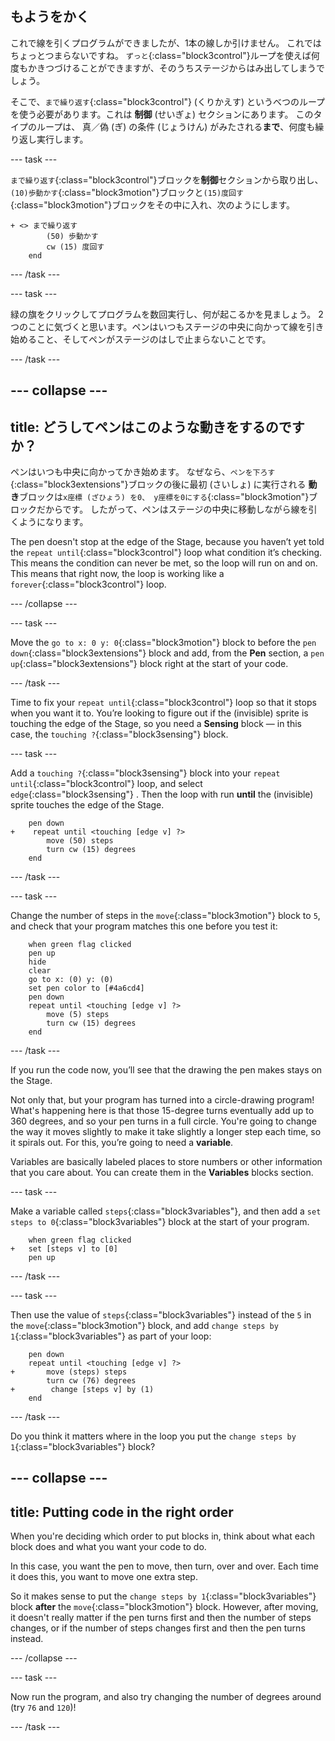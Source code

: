 ## もようをかく

これで線を引くプログラムができましたが、1本の線しか引けません。 これではちょっとつまらないですね。 `ずっと`{:class="block3control"}ループを使えば何度もかきつづけることができますが、そのうちステージからはみ出してしまうでしょう。

そこで、`まで繰り返す`{:class="block3control"} (くりかえす) というべつのループを使う必要があります。これは **制御** (せいぎょ) セクションにあります。 このタイプのループは、 真／偽 (ぎ) の条件 (じょうけん) がみたされる**まで**、何度も繰り返し実行します。

\--- task \---

`まで繰り返す`{:class="block3control"}ブロックを**制御**セクションから取り出し、`(10)歩動かす`{:class="block3motion"}ブロックと`(15)度回す`{:class="block3motion"}ブロックをその中に入れ、次のようにします。

```blocks3
+ <> まで繰り返す
        (50) 歩動かす
        cw (15) 度回す
    end
```

\--- /task \---

\--- task \---

緑の旗をクリックしてプログラムを数回実行し、何が起こるかを見ましょう。 2つのことに気づくと思います。ペンはいつもステージの中央に向かって線を引き始めること、そしてペンがステージのはしで止まらないことです。

\--- /task \---

## \--- collapse \---

## title: どうしてペンはこのような動きをするのですか？

ペンはいつも中央に向かってかき始めます。 なぜなら、`ペンを下ろす`{:class="block3extensions"}ブロックの後に最初 (さいしょ) に実行される **動き**ブロックは`x座標 (ざひょう) を0、 y座標を0にする`{:class="block3motion"}ブロックだからです。 したがって、ペンはステージの中央に移動しながら線を引くようになります。

The pen doesn't stop at the edge of the Stage, because you haven’t yet told the `repeat until`{:class="block3control"} loop what condition it’s checking. This means the condition can never be met, so the loop will run on and on. This means that right now, the loop is working like a `forever`{:class="block3control"} loop.

\--- /collapse \---

\--- task \---

Move the `go to x: 0 y: 0`{:class="block3motion"} block to before the `pen down`{:class="block3extensions"} block and add, from the **Pen** section, a `pen up`{:class="block3extensions"} block right at the start of your code.

\--- /task \---

Time to fix your `repeat until`{:class="block3control"} loop so that it stops when you want it to. You’re looking to figure out if the (invisible) sprite is touching the edge of the Stage, so you need a **Sensing** block — in this case, the `touching ?`{:class="block3sensing"} block.

\--- task \---

Add a `touching ?`{:class="block3sensing"} block into your `repeat until`{:class="block3control"} loop, and select `edge`{:class="block3sensing"} . Then the loop with run **until** the (invisible) sprite touches the edge of the Stage.

```blocks3
    pen down
+    repeat until <touching [edge v] ?> 
        move (50) steps
        turn cw (15) degrees
    end
```

\--- /task \---

\--- task \---

Change the number of steps in the `move`{:class="block3motion"} block to `5`, and check that your program matches this one before you test it:

```blocks3
    when green flag clicked
    pen up
    hide
    clear
    go to x: (0) y: (0)
    set pen color to [#4a6cd4]
    pen down
    repeat until <touching [edge v] ?> 
        move (5) steps
        turn cw (15) degrees
    end
```

\--- /task \---

If you run the code now, you’ll see that the drawing the pen makes stays on the Stage.

Not only that, but your program has turned into a circle-drawing program! What's happening here is that those 15-degree turns eventually add up to 360 degrees, and so your pen turns in a full circle. You're going to change the way it moves slightly to make it take slightly a longer step each time, so it spirals out. For this, you’re going to need a **variable**.

Variables are basically labeled places to store numbers or other information that you care about. You can create them in the **Variables** blocks section.

\--- task \---

Make a variable called `steps`{:class="block3variables"}, and then add a `set steps to 0`{:class="block3variables"} block at the start of your program.

```blocks3
    when green flag clicked
+   set [steps v] to [0]
    pen up
```

\--- /task \---

\--- task \---

Then use the value of `steps`{:class="block3variables"} instead of the `5` in the `move`{:class="block3motion"} block, and add `change steps by 1`{:class="block3variables"} as part of your loop:

```blocks3
    pen down
    repeat until <touching [edge v] ?> 
+       move (steps) steps
        turn cw (76) degrees
+        change [steps v] by (1)
    end
```

\--- /task \---

Do you think it matters where in the loop you put the `change steps by 1`{:class="block3variables"} block?

## \--- collapse \---

## title: Putting code in the right order

When you're deciding which order to put blocks in, think about what each block does and what you want your code to do.

In this case, you want the pen to move, then turn, over and over. Each time it does this, you want to move one extra step.

So it makes sense to put the `change steps by 1`{:class="block3variables"} block **after** the `move`{:class="block3motion"} block. However, after moving, it doesn't really matter if the pen turns first and then the number of steps changes, or if the number of steps changes first and then the pen turns instead.

\--- /collapse \---

\--- task \---

Now run the program, and also try changing the number of degrees around (try `76` and `120`)!

\--- /task \---